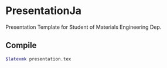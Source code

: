 # PresentationJa
Presentation Template for Student of Materials Engineering Dep.

## Compile

```bash
$latexmk presentation.tex
```
